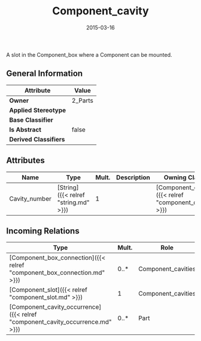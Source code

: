 ﻿---
title: Component_cavity
toc: false
type: specs
date: "2015-03-16"
draft: false
specification: KBL
version: 2.4
documentType: "Recommendation"
elementType: Class
classes:
  - Component_cavity
menu_name: kbl-2.4
---
A slot in the Component_box where a Component can be mounted.
## General Information

| Attribute               | Value |
|-------------------------|-------|
| **Owner**               | 2_Parts |
| **Applied Stereotype**  |   |
| **Base Classifier**     |   |
| **Is Abstract**         | false |
| **Derived Classifiers** |   |

## Attributes
|  Name  |  Type  |  Mult.  |  Description  |  Owning Classifier  |
|--------|--------|---------|---------------|--------------|
|Cavity_number | [String]({{< relref "string.md" >}}) | 1 |  | [Component_cavity]({{< relref "component_cavity.md" >}}) |

##  Incoming Relations
|    Type  |   Mult.  |   Role    |   Mult.   |   Description  |
|----------|----------|-----------|-----------|----------------|
| [Component_box_connection]({{< relref "component_box_connection.md" >}}) | 0..* | Component_cavities | 0..* |  |
| [Component_slot]({{< relref "component_slot.md" >}}) | 1 | Component_cavities | 0..* |  |
| [Component_cavity_occurrence]({{< relref "component_cavity_occurrence.md" >}}) | 0..* | Part | 1 |  |
